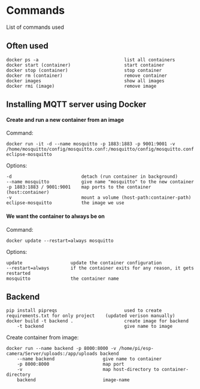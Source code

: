 # Commands

List of commands used

## Often used

```
docker ps -a								list all containers
docker start (container)					start container
docker stop (container)						stop container
docker rm (container)						remove container
docker images								show all images
docker rmi (image)							remove image
```



## Installing MQTT server using Docker

#### Create and run a new container from an image

Command:

```
docker run -it -d --name mosquitto -p 1883:1883 -p 9001:9001 -v 		/home/mosquitto/config/mosquitto.conf:/mosquitto/config/mosquitto.conf eclipse-mosquitto
```

Options:

	-d							detach (run container in background)
	--name mosquitto 			give name "mosquitto" to the new container
	-p 1883:1883 / 9001:9001	map ports to the container (host:container)
	-v 							mount a volume (host-path:container-path)
	eclipse-mosquitto			the image we use

#### We want the container to always be on

Command:

```
docker update --restart=always mosquitto
```

Options:

```
update					update the container configuration
--restart=always		if the container exits for any reason, it gets restarted
mosquitto				the container name
```





## Backend

```
pip install pipreqs							used to create requirements.txt for only project	(updated verison manually)
docker build -t backend .					create image for backend
	-t backend								give name to image
```

Create container from image:

```
docker run --name backend -p 8000:8000 -v /home/pi/esp-camera/Server/uploads:/app/uploads backend
	--name backend					give name to container
	-p 8000:8000					map port
	-v								map host-directory to container-directory
	backend							image-name
```

